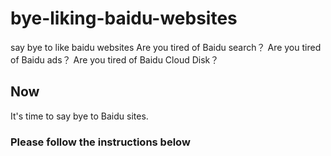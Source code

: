 # bye-liking-baidu-websites
say bye to like baidu websites
Are you tired of Baidu search？
Are you tired of Baidu ads？
Are you tired of Baidu Cloud Disk？
## Now 
It's time to say bye to Baidu sites.
### Please follow the instructions below
